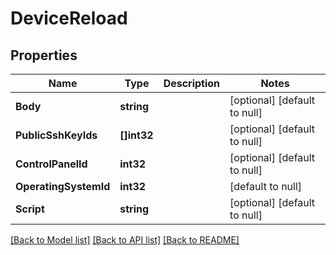 # DeviceReload

## Properties
Name | Type | Description | Notes
------------ | ------------- | ------------- | -------------
**Body** | **string** |  | [optional] [default to null]
**PublicSshKeyIds** | **[]int32** |  | [optional] [default to null]
**ControlPanelId** | **int32** |  | [optional] [default to null]
**OperatingSystemId** | **int32** |  | [default to null]
**Script** | **string** |  | [optional] [default to null]

[[Back to Model list]](../README.md#documentation-for-models) [[Back to API list]](../README.md#documentation-for-api-endpoints) [[Back to README]](../README.md)


